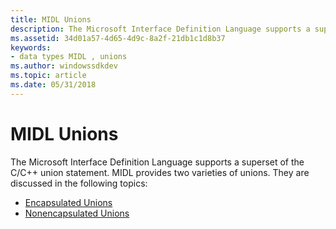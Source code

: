 ```yaml
---
title: MIDL Unions
description: The Microsoft Interface Definition Language supports a superset of the C/C++ union statement.
ms.assetid: 34d01a57-4d65-4d9c-8a2f-21db1c1d8b37
keywords:
- data types MIDL , unions
ms.author: windowssdkdev
ms.topic: article
ms.date: 05/31/2018
---
```


# MIDL Unions

The Microsoft Interface Definition Language supports a superset of the C/C++ union statement. MIDL provides two varieties of unions. They are discussed in the following topics:

-   [Encapsulated Unions](encapsulated-unions.md)
-   [Nonencapsulated Unions](nonencapsulated-unions.md)

 

 




